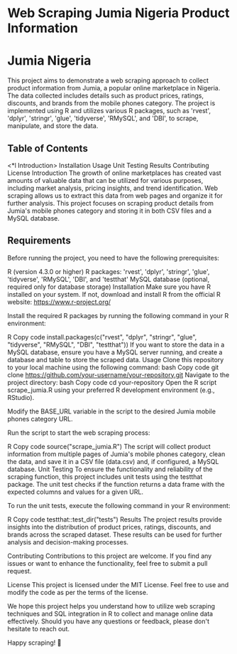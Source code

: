 # Web Scraping Jumia Nigeria Product Information
# Jumia Nigeria

This project aims to demonstrate a web scraping approach to collect product information from Jumia, a popular online marketplace in Nigeria. The data collected includes details such as product prices, ratings, discounts, and brands from the mobile phones category. The project is implemented using R and utilizes various R packages, such as 'rvest', 'dplyr', 'stringr', 'glue', 'tidyverse', 'RMySQL', and 'DBI', to scrape, manipulate, and store the data.

## Table of Contents
<*l Introduction>
<Requirements>
Installation
Usage
Unit Testing
Results
Contributing
License
Introduction
The growth of online marketplaces has created vast amounts of valuable data that can be utilized for various purposes, including market analysis, pricing insights, and trend identification. Web scraping allows us to extract this data from web pages and organize it for further analysis. This project focuses on scraping product details from Jumia's mobile phones category and storing it in both CSV files and a MySQL database.

## Requirements
Before running the project, you need to have the following prerequisites:

R (version 4.3.0 or higher)
R packages: 'rvest', 'dplyr', 'stringr', 'glue', 'tidyverse', 'RMySQL', 'DBI', and 'testthat'
MySQL database (optional, required only for database storage)
Installation
Make sure you have R installed on your system. If not, download and install R from the official R website: https://www.r-project.org/

Install the required R packages by running the following command in your R environment:

R
Copy code
install.packages(c("rvest", "dplyr", "stringr", "glue", "tidyverse", "RMySQL", "DBI", "testthat"))
If you want to store the data in a MySQL database, ensure you have a MySQL server running, and create a database and table to store the scraped data.
Usage
Clone this repository to your local machine using the following command:
bash
Copy code
git clone https://github.com/your-username/your-repository.git
Navigate to the project directory:
bash
Copy code
cd your-repository
Open the R script scrape_jumia.R using your preferred R development environment (e.g., RStudio).

Modify the BASE_URL variable in the script to the desired Jumia mobile phones category URL.

Run the script to start the web scraping process:

R
Copy code
source("scrape_jumia.R")
The script will collect product information from multiple pages of Jumia's mobile phones category, clean the data, and save it in a CSV file (data.csv) and, if configured, a MySQL database.
Unit Testing
To ensure the functionality and reliability of the scraping function, this project includes unit tests using the testthat package. The unit test checks if the function returns a data frame with the expected columns and values for a given URL.

To run the unit tests, execute the following command in your R environment:

R
Copy code
testthat::test_dir("tests")
Results
The project results provide insights into the distribution of product prices, ratings, discounts, and brands across the scraped dataset. These results can be used for further analysis and decision-making processes.

Contributing
Contributions to this project are welcome. If you find any issues or want to enhance the functionality, feel free to submit a pull request.

License
This project is licensed under the MIT License. Feel free to use and modify the code as per the terms of the license.

We hope this project helps you understand how to utilize web scraping techniques and SQL integration in R to collect and manage online data effectively. Should you have any questions or feedback, please don't hesitate to reach out.

Happy scraping! 🚀
